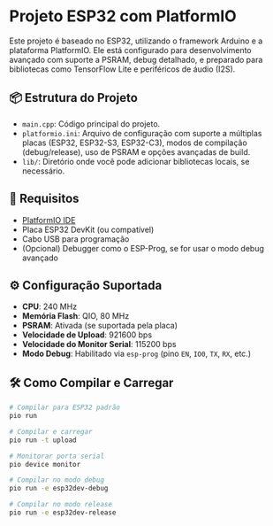 # Projeto ESP32 com PlatformIO

Este projeto é baseado no ESP32, utilizando o framework Arduino e a plataforma PlatformIO. Ele está configurado para desenvolvimento avançado com suporte a PSRAM, debug detalhado, e preparado para bibliotecas como TensorFlow Lite e periféricos de áudio (I2S).

## 📦 Estrutura do Projeto

- `main.cpp`: Código principal do projeto.
- `platformio.ini`: Arquivo de configuração com suporte a múltiplas placas (ESP32, ESP32-S3, ESP32-C3), modos de compilação (debug/release), uso de PSRAM e opções avançadas de build.
- `lib/`: Diretório onde você pode adicionar bibliotecas locais, se necessário.

## 🚀 Requisitos

- [PlatformIO IDE](https://platformio.org/install)
- Placa ESP32 DevKit (ou compatível)
- Cabo USB para programação
- (Opcional) Debugger como o ESP-Prog, se for usar o modo debug avançado

## ⚙️ Configuração Suportada

- **CPU**: 240 MHz
- **Memória Flash**: QIO, 80 MHz
- **PSRAM**: Ativada (se suportada pela placa)
- **Velocidade de Upload**: 921600 bps
- **Velocidade do Monitor Serial**: 115200 bps
- **Modo Debug**: Habilitado via `esp-prog` (pino `EN`, `IO0`, `TX`, `RX`, etc.)

## 🛠️ Como Compilar e Carregar

```bash
# Compilar para ESP32 padrão
pio run

# Compilar e carregar
pio run -t upload

# Monitorar porta serial
pio device monitor

# Compilar no modo debug
pio run -e esp32dev-debug

# Compilar no modo release
pio run -e esp32dev-release
